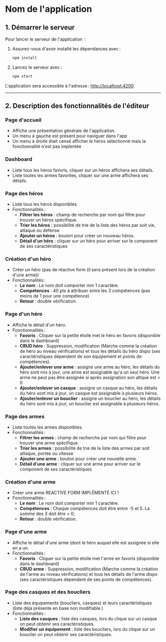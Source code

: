 # **Nom de l'application**

## **1. Démarrer le serveur**

Pour lancer le serveur de l'application  :

1. Assurez-vous d'avoir installé les dépendances avec :
   ```bash
   npm install
   ```
2. Lancez le serveur avec :
   ```bash
   npm start
   ```

L'application sera accessible à l'adresse : [http://localhost:4200](http://localhost:4200).

---

## **2. Description des fonctionnalités de l'éditeur**

### **Page d'accueil**
- Affiche une présentation générale de l'application.
- Un menu à gauche est présent pour naviguer dans l'app
- Un menu à droite était censé afficher le héros sélectionné mais la fonctionnalité n'est pas implentée

### **Dashboard**
- Liste tous les héros favoris, cliquer sur un héros affichera ses détails.
- Liste toutes les armes favorites, cliquer sur une arme affichera ses détails.

### **Page des héros**
- Liste tous les héros disponibles.
- Fonctionnalités :
  - **Filtrer les héros** : champ de recherche par nom qui filtre pour trouver un héros spécifique.
  - **Trier les héros** : possibilité de trie de la liste des héros par soit vie, attaque ou défense
  - **Ajouter un héros** : bouton pour créer un nouveau héros.
  - **Détail d'un héro** : cliquer sur un héro pour arriver sur le component de ses caractéristiques

### **Création d'un héro**
- Créer un héro (pas de réactive form (il sera présent lors de la création d'une arme))
- Fonctionnalités :
  - **Le nom** : Le nom doit comporter min 1 caractère.
  - **Compétences** : 40 pts à attribuer entre les 3 compétences (pas moins de 1 pour une compétence)
  - **Retour** : double vérification.

### **Page d'un héro**
- Affiche le détail d'un héro.
- Fonctionnalités :
  - **Favoris** : Cliquer sur la petite étoile met le héro en favoris (disponible dans le dashboard)
  - **CRUD héro** : Suppression, modification (Marche comme la création de héro au niveau vérifications) et tous les détails du héro dispo (ses caractéristiques dépendent de son équipement et points de compétences).
  - **Ajouter/enlever une arme** : assigne une arme au héro, les détails du héro sont mis à jour, une arme est assignable qu'a un seul héro. Une arme ne peut pas être assignée si après assignation son attque est < 0
  - **Ajouter/enlever un casque** : assigne un casque au héro, les détails du héro sont mis à jour, un casque est assignable à plusieurs héros.
  - **Ajouter/enlever un bouclier** : assigne un bouclier au héro, les détails du héro sont mis à jour, un bouclier est assignable à plusieurs héros.

### **Page des armes**
- Liste toutes les armes disponibles.
- Fonctionnalités :
  - **Filtrer les armes** : champ de recherche par nom qui filtre pour trouver une arme spécifique.
  - **Trier les armes** : possibilité de trie de la liste des armes par soit attaque, portée ou vitesse
  - **Ajouter une arme** : bouton pour créer une nouvelle arme.
  - **Détail d'une arme** : cliquer sur une arme pour arriver sur le component de ses caractéristiques

### **Création d'une arme**
- Créer une arme REACTIVE FORM IMPLÉMENTÉ ICI !
- Fonctionnalités :
  - **Le nom** : Le nom doit comporter min 1 caractère.
  - **Compétences** : Chaque compétences doit être entre -5 et 5. La somme des 3 doit être = 0;
  - **Retour** : double vérification.

### **Page d'une arme**
- Affiche le détail d'une arme (dont le héro auquel elle est assignée si elle en a un.
- Fonctionnalités :
  - **Favoris** : Cliquer sur la petite étoile met l'arme en favoris (disponible dans le dashboard)
  - **CRUD arme** : Suppression, modification (Marche comme la création de l'arme au niveau vérifications) et tous les détails de l'arme dispo (ses caractéristiques dépendent de ses points de compétences).

### **Page des casques et des boucliers**
- Liste des équipements (boucliers, casques) et leurs caractéristiques (liste déja présente en base non modifiable.)
- Fonctionnalités :
  - **Liste des casques** : liste des casques, lors du clique sur un casque on peut obtenir ses caractéristiques.
  - **Modifier un équipement** : liste des boucliers, lors du clique sur un bouclier on peut obtenir ses caractéristiques.
